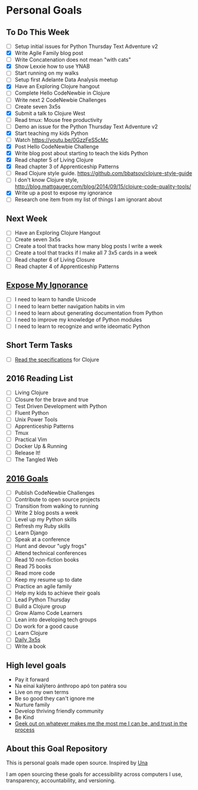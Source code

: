 Personal Goals
==============

## To Do This Week
- [ ] Setup initial issues for Python Thursday Text Adventure v2
- [x] Write Agile Family blog post
- [ ] Write Concatenation does not mean "with cats"
- [x] Show Lexxie how to use YNAB
- [ ] Start running on my walks
- [ ] Setup first Adelante Data Analysis meetup
- [x] Have an Exploring Clojure hangout
- [ ] Complete Hello CodeNewbie in Clojure
- [ ] Write next 2 CodeNewbie Challenges
- [ ] Create seven 3x5s
- [x] Submit a talk to Clojure West
- [ ] Read tmux: Mouse free productivity
- [ ] Demo an issue for the Python Thursday Text Adventure v2
- [x] Start teaching my kids Python
- [ ] Watch https://youtu.be/0GzzFeS5cMc
- [x] Post Hello CodeNewbie Challenge
- [x] Write blog post about starting to teach the kids Python
- [x] Read chapter 5 of Living Clojure
- [x] Read chapter 3 of Apprenticeship Patterns
- [ ] Read Clojure style guide. https://github.com/bbatsov/clojure-style-guide
- [ ] I don't know Clojure style,
http://blog.mattgauger.com/blog/2014/09/15/clojure-code-quality-tools/
- [x] Write up a post to expose my ignorance
- [ ] Research one item from my list of things I am ignorant about

## Next Week
- [ ] Have an Exploring Clojure Hangout
- [ ] Create seven 3x5s
- [ ] Create a tool that tracks how many blog posts I write a week
- [ ] Create a tool that tracks if I make all 7 3x5 cards in a week
- [ ] Read chapter 6 of Living Closure
- [ ] Read chapter 4 of Apprenticeship Patterns

## [Expose My Ignorance](http://jamalhansen.com/exposing-my-ignorance.html)
- [ ] I need to learn to handle Unicode
- [ ] I need to learn better navigation habits in vim
- [ ] I need to learn about generating documentation from Python
- [ ] I need to improve my knowledge of Python modules
- [ ] I need to learn to recognize and write ideomatic Python

## Short Term Tasks
- [ ] [Read the specifications](http://chimera.labs.oreilly.com/books/1234000001813/ch02.html#solution_id1) for Clojure

## 2016 Reading List

- [ ] Living Clojure
- [ ] Closure for the brave and true
- [ ] Test Driven Development with Python
- [ ] Fluent Python
- [ ] Unix Power Tools
- [ ] Apprenticeship Patterns
- [ ] Tmux
- [ ] Practical Vim
- [ ] Docker Up & Running
- [ ] Release It!
- [ ] The Tangled Web

## [2016 Goals](https://workflowy.com)
- [ ] Publish CodeNewbie Challenges
- [ ] Contribute to open source projects
- [ ] Transition from walking to running
- [ ] Write 2 blog posts a week
- [ ] Level up my Python skills
- [ ] Refresh my Ruby skills
- [ ] Learn Django
- [ ] Speak at a conference
- [ ] Hunt and devour "ugly frogs"
- [ ] Attend technical conferences
- [ ] Read 10 non-fiction books
- [ ] Read 75 books
- [ ] Read more code
- [ ] Keep my resume up to date
- [ ] Practice an agile family
- [ ] Help my kids to achieve their goals
- [ ] Lead Python Thursday
- [ ] Build a Clojure group
- [ ] Grow Alamo Code Learners
- [ ] Lean into developing tech groups
- [ ] Do work for a good cause
- [ ] Learn Clojure
- [ ] [Daily 3x5s](http://thedaily3x5.com)
- [ ] Write a book

## High level goals
* Pay it forward
* Na eínai kalýtero ánthropo apó ton patéra sou
* Live on my own terms
* Be so good they can't ignore me
* Nurture family
* Develop thriving friendly community
* Be Kind
* [Geek out on whatever makes me the most me I can be, and trust in the process](http://www.superlativelyrude.com/2016/01/laura-jane-williams-marie-claire-bravery-ambassador-break-free.html)

## About this Goal Repository
This is personal goals made open source.  Inspired by [Una](http://una.im/personal-goals-guide/)

I am open sourcing these goals for accessibility across computers I use, transparency, accountability, and versioning.
